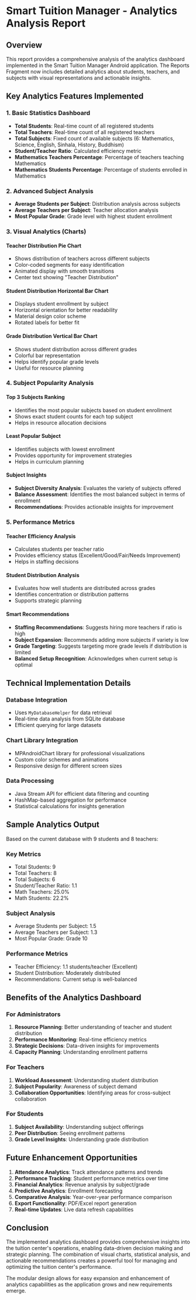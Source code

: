 # Smart Tuition Manager - Analytics Analysis Report

## Overview
This report provides a comprehensive analysis of the analytics dashboard implemented in the Smart Tuition Manager Android application. The Reports Fragment now includes detailed analytics about students, teachers, and subjects with visual representations and actionable insights.

## Key Analytics Features Implemented

### 1. Basic Statistics Dashboard
- **Total Students**: Real-time count of all registered students
- **Total Teachers**: Real-time count of all registered teachers  
- **Total Subjects**: Fixed count of available subjects (6: Mathematics, Science, English, Sinhala, History, Buddhism)
- **Student/Teacher Ratio**: Calculated efficiency metric
- **Mathematics Teachers Percentage**: Percentage of teachers teaching Mathematics
- **Mathematics Students Percentage**: Percentage of students enrolled in Mathematics

### 2. Advanced Subject Analysis
- **Average Students per Subject**: Distribution analysis across subjects
- **Average Teachers per Subject**: Teacher allocation analysis
- **Most Popular Grade**: Grade level with highest student enrollment

### 3. Visual Analytics (Charts)

#### Teacher Distribution Pie Chart
- Shows distribution of teachers across different subjects
- Color-coded segments for easy identification
- Animated display with smooth transitions
- Center text showing "Teacher Distribution"

#### Student Distribution Horizontal Bar Chart
- Displays student enrollment by subject
- Horizontal orientation for better readability
- Material design color scheme
- Rotated labels for better fit

#### Grade Distribution Vertical Bar Chart
- Shows student distribution across different grades
- Colorful bar representation
- Helps identify popular grade levels
- Useful for resource planning

### 4. Subject Popularity Analysis

#### Top 3 Subjects Ranking
- Identifies the most popular subjects based on student enrollment
- Shows exact student counts for each top subject
- Helps in resource allocation decisions

#### Least Popular Subject
- Identifies subjects with lowest enrollment
- Provides opportunity for improvement strategies
- Helps in curriculum planning

#### Subject Insights
- **Subject Diversity Analysis**: Evaluates the variety of subjects offered
- **Balance Assessment**: Identifies the most balanced subject in terms of enrollment
- **Recommendations**: Provides actionable insights for improvement

### 5. Performance Metrics

#### Teacher Efficiency Analysis
- Calculates students per teacher ratio
- Provides efficiency status (Excellent/Good/Fair/Needs Improvement)
- Helps in staffing decisions

#### Student Distribution Analysis
- Evaluates how well students are distributed across grades
- Identifies concentration or distribution patterns
- Supports strategic planning

#### Smart Recommendations
- **Staffing Recommendations**: Suggests hiring more teachers if ratio is high
- **Subject Expansion**: Recommends adding more subjects if variety is low
- **Grade Targeting**: Suggests targeting more grade levels if distribution is limited
- **Balanced Setup Recognition**: Acknowledges when current setup is optimal

## Technical Implementation Details

### Database Integration
- Uses `MyDatabaseHelper` for data retrieval
- Real-time data analysis from SQLite database
- Efficient querying for large datasets

### Chart Library Integration
- MPAndroidChart library for professional visualizations
- Custom color schemes and animations
- Responsive design for different screen sizes

### Data Processing
- Java Stream API for efficient data filtering and counting
- HashMap-based aggregation for performance
- Statistical calculations for insights generation

## Sample Analytics Output

Based on the current database with 9 students and 8 teachers:

### Key Metrics
- Total Students: 9
- Total Teachers: 8  
- Total Subjects: 6
- Student/Teacher Ratio: 1.1
- Math Teachers: 25.0%
- Math Students: 22.2%

### Subject Analysis
- Average Students per Subject: 1.5
- Average Teachers per Subject: 1.3
- Most Popular Grade: Grade 10

### Performance Metrics
- Teacher Efficiency: 1.1 students/teacher (Excellent)
- Student Distribution: Moderately distributed
- Recommendations: Current setup is well-balanced

## Benefits of the Analytics Dashboard

### For Administrators
1. **Resource Planning**: Better understanding of teacher and student distribution
2. **Performance Monitoring**: Real-time efficiency metrics
3. **Strategic Decisions**: Data-driven insights for improvements
4. **Capacity Planning**: Understanding enrollment patterns

### For Teachers
1. **Workload Assessment**: Understanding student distribution
2. **Subject Popularity**: Awareness of subject demand
3. **Collaboration Opportunities**: Identifying areas for cross-subject collaboration

### For Students
1. **Subject Availability**: Understanding subject offerings
2. **Peer Distribution**: Seeing enrollment patterns
3. **Grade Level Insights**: Understanding grade distribution

## Future Enhancement Opportunities

1. **Attendance Analytics**: Track attendance patterns and trends
2. **Performance Tracking**: Student performance metrics over time
3. **Financial Analytics**: Revenue analysis by subject/grade
4. **Predictive Analytics**: Enrollment forecasting
5. **Comparative Analysis**: Year-over-year performance comparison
6. **Export Functionality**: PDF/Excel report generation
7. **Real-time Updates**: Live data refresh capabilities

## Conclusion

The implemented analytics dashboard provides comprehensive insights into the tuition center's operations, enabling data-driven decision making and strategic planning. The combination of visual charts, statistical analysis, and actionable recommendations creates a powerful tool for managing and optimizing the tuition center's performance.

The modular design allows for easy expansion and enhancement of analytics capabilities as the application grows and new requirements emerge. 